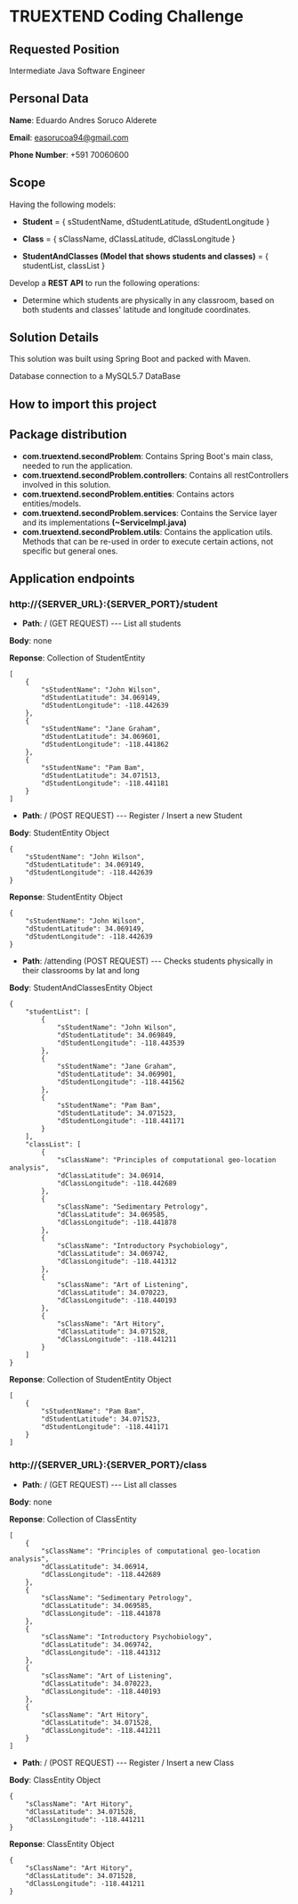 # TRUEXTEND Coding Challenge

## Requested Position
Intermediate Java Software Engineer

## Personal Data
**Name**: Eduardo Andres Soruco Alderete

**Email**: easorucoa94@gmail.com

**Phone Number**: +591 70060600

## Scope
Having the following models:

- **Student** =  { sStudentName, dStudentLatitude, dStudentLongitude }

- **Class** =  { sClassName, dClassLatitude, dClassLongitude }

- **StudentAndClasses (Model that shows students and classes)** =  { studentList, classList }

Develop a **REST API** to run the following operations:

- Determine which students are physically in any classroom, based on both students and classes' latitude and longitude coordinates.

## Solution Details

This solution was built using Spring Boot and packed with Maven.

Database connection to a MySQL5.7 DataBase

## How to import this project

## Package distribution
- **com.truextend.secondProblem**: Contains Spring Boot's main class, needed to run the application.
- **com.truextend.secondProblem.controllers**: Contains all restControllers involved in this solution.
- **com.truextend.secondProblem.entities**: Contains actors entities/models.
- **com.truextend.secondProblem.services**: Contains the Service layer and its implementations **(~ServiceImpl.java)**
- **com.truextend.secondProblem.utils**: Contains the application utils. Methods that can be re-used in order to execute certain actions, not specific but general ones.


## Application endpoints
### http://{SERVER_URL}:{SERVER_PORT}/student
- **Path**: / (GET REQUEST) --- List all students

**Body**: none

**Reponse**: Collection of StudentEntity
```
[
    {
        "sStudentName": "John Wilson",
        "dStudentLatitude": 34.069149,
        "dStudentLongitude": -118.442639
    },
    {
        "sStudentName": "Jane Graham",
        "dStudentLatitude": 34.069601,
        "dStudentLongitude": -118.441862
    },
    {
        "sStudentName": "Pam Bam",
        "dStudentLatitude": 34.071513,
        "dStudentLongitude": -118.441181
    }
]
```

- **Path**: / (POST REQUEST) --- Register / Insert a new Student

**Body**: StudentEntity Object
```
{
    "sStudentName": "John Wilson",
    "dStudentLatitude": 34.069149,
    "dStudentLongitude": -118.442639
}
```

**Reponse**: StudentEntity Object
```
{
    "sStudentName": "John Wilson",
    "dStudentLatitude": 34.069149,
    "dStudentLongitude": -118.442639
}
```

- **Path**: /attending (POST REQUEST) --- Checks students physically in their classrooms by lat and long

**Body**: StudentAndClassesEntity Object
```
{
    "studentList": [
        {
            "sStudentName": "John Wilson",
            "dStudentLatitude": 34.069849,
            "dStudentLongitude": -118.443539
        },
        {
            "sStudentName": "Jane Graham",
            "dStudentLatitude": 34.069901,
            "dStudentLongitude": -118.441562
        },
        {
            "sStudentName": "Pam Bam",
            "dStudentLatitude": 34.071523,
            "dStudentLongitude": -118.441171
        }
    ],
    "classList": [
        {
            "sClassName": "Principles of computational geo-location analysis",
            "dClassLatitude": 34.06914,
            "dClassLongitude": -118.442689
        },
        {
            "sClassName": "Sedimentary Petrology",
            "dClassLatitude": 34.069585,
            "dClassLongitude": -118.441878
        },
        {
            "sClassName": "Introductory Psychobiology",
            "dClassLatitude": 34.069742,
            "dClassLongitude": -118.441312
        },
        {
            "sClassName": "Art of Listening",
            "dClassLatitude": 34.070223,
            "dClassLongitude": -118.440193
        },
        {
            "sClassName": "Art Hitory",
            "dClassLatitude": 34.071528,
            "dClassLongitude": -118.441211
        }
    ]
}
```

**Reponse**: Collection of StudentEntity Object
```
[
    {
        "sStudentName": "Pam Bam",
        "dStudentLatitude": 34.071523,
        "dStudentLongitude": -118.441171
    }
]
```

### http://{SERVER_URL}:{SERVER_PORT}/class
- **Path**: / (GET REQUEST) --- List all classes

**Body**: none

**Reponse**: Collection of ClassEntity
```
[
    {
        "sClassName": "Principles of computational geo-location analysis",
        "dClassLatitude": 34.06914,
        "dClassLongitude": -118.442689
    },
    {
        "sClassName": "Sedimentary Petrology",
        "dClassLatitude": 34.069585,
        "dClassLongitude": -118.441878
    },
    {
        "sClassName": "Introductory Psychobiology",
        "dClassLatitude": 34.069742,
        "dClassLongitude": -118.441312
    },
    {
        "sClassName": "Art of Listening",
        "dClassLatitude": 34.070223,
        "dClassLongitude": -118.440193
    },
    {
        "sClassName": "Art Hitory",
        "dClassLatitude": 34.071528,
        "dClassLongitude": -118.441211
    }
]
```

- **Path**: / (POST REQUEST) --- Register / Insert a new Class

**Body**: ClassEntity Object
```
{
    "sClassName": "Art Hitory",
    "dClassLatitude": 34.071528,
    "dClassLongitude": -118.441211
}
```

**Reponse**: ClassEntity Object
```
{
    "sClassName": "Art Hitory",
    "dClassLatitude": 34.071528,
    "dClassLongitude": -118.441211
}
```
